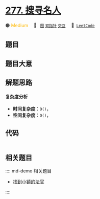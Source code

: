 # [277. 搜寻名人](https://leetcode.com/problems/find-the-celebrity)

🟠 <font color=#ffb800>Medium</font>&emsp; 🔖&ensp; [`图`](/leetcode/outline/tag/graph.md) [`双指针`](/leetcode/outline/tag/two-pointers.md) [`交互`](/leetcode/outline/tag/interactive.md)&emsp; 🔗&ensp;[`LeetCode`](https://leetcode.com/problems/find-the-celebrity)


## 题目




## 题目大意




## 解题思路

#### 复杂度分析

- **时间复杂度**：`O()`，
- **空间复杂度**：`O()`，

## 代码

```javascript

```

## 相关题目

:::: md-demo 相关题目
- [找到小镇的法官](https://leetcode.com/problems/find-the-town-judge)

::::

